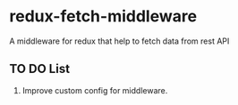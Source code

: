 # redux-fetch-middleware
A middleware for redux that help to fetch data from rest API


## TO DO List
1. Improve custom config for middleware.